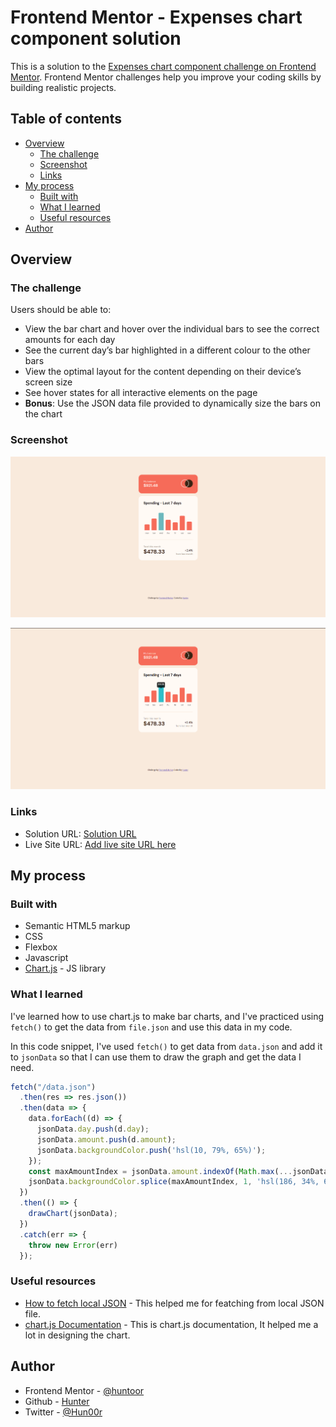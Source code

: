 # Frontend Mentor - Expenses chart component solution

This is a solution to the [Expenses chart component challenge on Frontend Mentor](https://www.frontendmentor.io/challenges/expenses-chart-component-e7yJBUdjwt). Frontend Mentor challenges help you improve your coding skills by building realistic projects. 

## Table of contents

- [Overview](#overview)
  - [The challenge](#the-challenge)
  - [Screenshot](#screenshot)
  - [Links](#links)
- [My process](#my-process)
  - [Built with](#built-with)
  - [What I learned](#what-i-learned)
  - [Useful resources](#useful-resources)
- [Author](#author)

## Overview

### The challenge

Users should be able to:

- View the bar chart and hover over the individual bars to see the correct amounts for each day
- See the current day’s bar highlighted in a different colour to the other bars
- View the optimal layout for the content depending on their device’s screen size
- See hover states for all interactive elements on the page
- **Bonus**: Use the JSON data file provided to dynamically size the bars on the chart

### Screenshot

![](./screenshots/Screenshot1.png)

![](./screenshots/Screenshot2.png)

### Links

- Solution URL: [Solution URL](https://github.com/huntoor/Frontend-Mentor/expenses-chart-component-main)
- Live Site URL: [Add live site URL here](https://huntoor.github.io/Frontend-Mentor/expenses-chart-component-main)

## My process

### Built with

- Semantic HTML5 markup
- CSS
- Flexbox
- Javascript
- [Chart.js](https://www.chartjs.org/docs/latest/) - JS library

### What I learned

I've learned how to use chart.js to make bar charts, and I've practiced using `fetch()` to get the data from `file.json` and use this data in my code.

In this code snippet, I've used `fetch()` to get data from `data.json` and add it to `jsonData` so that I can use them to draw the graph and get the data I need.
```js
fetch("/data.json")
  .then(res => res.json())
  .then(data => {
    data.forEach((d) => {
      jsonData.day.push(d.day);
      jsonData.amount.push(d.amount);
      jsonData.backgroundColor.push('hsl(10, 79%, 65%)');
    });
    const maxAmountIndex = jsonData.amount.indexOf(Math.max(...jsonData.amount));
    jsonData.backgroundColor.splice(maxAmountIndex, 1, 'hsl(186, 34%, 60%)');
  })
  .then(() => {
    drawChart(jsonData);
  })
  .catch(err => {
    throw new Error(err)
  });
```

### Useful resources

- [How to fetch local JSON](https://stackoverflow.com/questions/49481934/fetching-local-json) - This helped me for featching from local JSON file.
- [chart.js Documentation](https://www.chartjs.org/docs/latest/) - This is chart.js documentation, It helped me a lot in designing the chart.

## Author

- Frontend Mentor - [@huntoor](https://www.frontendmentor.io/profile/huntoor)
- Github - [Hunter](https://github.com/huntoor)
- Twitter - [@Hun00r](https://twitter.com/Hunt00r)
